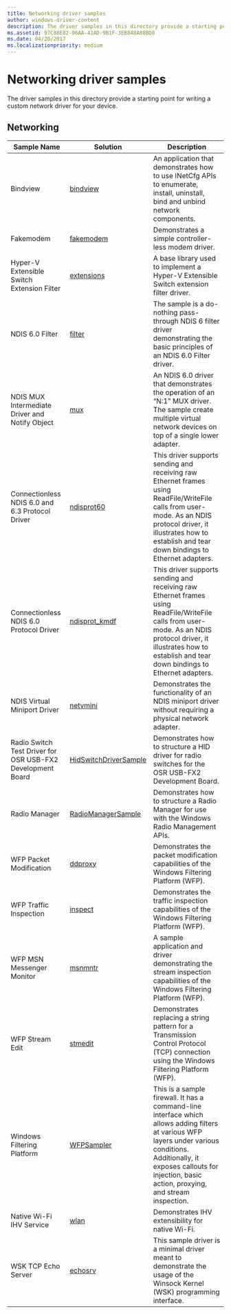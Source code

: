 ```yaml
---
title: Networking driver samples
author: windows-driver-content
description: The driver samples in this directory provide a starting point for writing a custom network driver for your device.
ms.assetid: 97C88E82-96AA-41AD-9B1F-3EB848A08BD8
ms.date: 04/20/2017
ms.localizationpriority: medium
---
```


# Networking driver samples


The driver samples in this directory provide a starting point for writing a custom network driver for your device.

## Networking


| Sample Name                                                | Solution                                                                 | Description                                                                                                                                                                                                                            |
|------------------------------------------------------------|--------------------------------------------------------------------------|----------------------------------------------------------------------------------------------------------------------------------------------------------------------------------------------------------------------------------------|
| Bindview                                                   | [bindview](http://go.microsoft.com/fwlink/p/?LinkId=617732)              | An application that demonstrates how to use INetCfg APIs to enumerate, install, uninstall, bind and unbind network components.                                                                                                         |
| Fakemodem                                                  | [fakemodem](http://go.microsoft.com/fwlink/p/?LinkId=617733)             | Demonstrates a simple controller-less modem driver.                                                                                                                                                                                    |
| Hyper-V Extensible Switch Extension Filter                 | [extensions](http://go.microsoft.com/fwlink/p/?LinkId=617913)            | A base library used to implement a Hyper-V Extensible Switch extension filter driver.                                                                                                                                                  |
| NDIS 6.0 Filter                                            | [filter](http://go.microsoft.com/fwlink/p/?LinkId=617915)                | The sample is a do-nothing pass-through NDIS 6 filter driver demonstrating the basic principles of an NDIS 6.0 Filter driver.                                                                                                          |
| NDIS MUX Intermediate Driver and Notify Object             | [mux](http://go.microsoft.com/fwlink/p/?LinkId=617916)                   | An NDIS 6.0 driver that demonstrates the operation of an “N:1” MUX driver. The sample create multiple virtual network devices on top of a single lower adapter.                                                                        |
| Connectionless NDIS 6.0 and 6.3 Protocol Driver            | [ndisprot60](http://go.microsoft.com/fwlink/p/?LinkId=617917)            | This driver supports sending and receiving raw Ethernet frames using ReadFile/WriteFile calls from user-mode. As an NDIS protocol driver, it illustrates how to establish and tear down bindings to Ethernet adapters.                 |
| Connectionless NDIS 6.0 Protocol Driver                    | [ndisprot\_kmdf](http://go.microsoft.com/fwlink/p/?LinkId=620197)        | This driver supports sending and receiving raw Ethernet frames using ReadFile/WriteFile calls from user-mode. As an NDIS protocol driver, it illustrates how to establish and tear down bindings to Ethernet adapters.                 |
| NDIS Virtual Miniport Driver                               | [netvmini](http://go.microsoft.com/fwlink/p/?LinkId=617918)              | Demonstrates the functionality of an NDIS miniport driver without requiring a physical network adapter.                                                                                                                                |
| Radio Switch Test Driver for OSR USB-FX2 Development Board | [HidSwitchDriverSample](http://go.microsoft.com/fwlink/p/?LinkId=617919) | Demonstrates how to structure a HID driver for radio switches for the OSR USB-FX2 Development Board.                                                                                                                                   |
| Radio Manager                                              | [RadioManagerSample](http://go.microsoft.com/fwlink/p/?LinkId=617920)    | Demonstrates how to structure a Radio Manager for use with the Windows Radio Management APIs.                                                                                                                                          |
| WFP Packet Modification                                    | [ddproxy](http://go.microsoft.com/fwlink/p/?LinkId=617930)               | Demonstrates the packet modification capabilities of the Windows Filtering Platform (WFP).                                                                                                                                             |
| WFP Traffic Inspection                                     | [inspect](http://go.microsoft.com/fwlink/p/?LinkId=617931)               | Demonstrates the traffic inspection capabilities of the Windows Filtering Platform (WFP).                                                                                                                                              |
| WFP MSN Messenger Monitor                                  | [msnmntr](http://go.microsoft.com/fwlink/p/?LinkId=617932)               | A sample application and driver demonstrating the stream inspection capabilities of the Windows Filtering Platform (WFP).                                                                                                              |
| WFP Stream Edit                                            | [stmedit](http://go.microsoft.com/fwlink/p/?LinkId=617933)               | Demonstrates replacing a string pattern for a Transmission Control Protocol (TCP) connection using the Windows Filtering Platform (WFP).                                                                                               |
| Windows Filtering Platform                                 | [WFPSampler](http://go.microsoft.com/fwlink/p/?LinkId=620198)            | This is a sample firewall. It has a command-line interface which allows adding filters at various WFP layers under various conditions. Additionally, it exposes callouts for injection, basic action, proxying, and stream inspection. |
| Native Wi-Fi IHV Service                                   | [wlan](http://go.microsoft.com/fwlink/p/?LinkId=617934)                  | Demonstrates IHV extensibility for native Wi-Fi.                                                                                                                                                                                       |
| WSK TCP Echo Server                                        | [echosrv](http://go.microsoft.com/fwlink/p/?LinkId=617935)               | This sample driver is a minimal driver meant to demonstrate the usage of the Winsock Kernel (WSK) programming interface.                                                                                                               |

 

 

 




